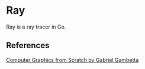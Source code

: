 # Ray

Ray is a ray tracer in Go.

## References

[Computer Graphics from Scratch by Gabriel Gambetta](https://gabrielgambetta.com/computer-graphics-from-scratch/)